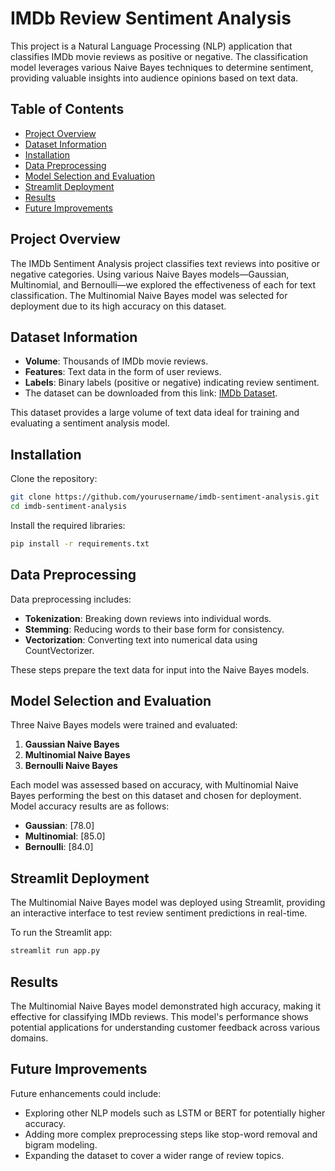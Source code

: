 
# IMDb Review Sentiment Analysis

This project is a Natural Language Processing (NLP) application that classifies IMDb movie reviews as positive or negative. The classification model leverages various Naive Bayes techniques to determine sentiment, providing valuable insights into audience opinions based on text data.

## Table of Contents
- [Project Overview](#project-overview)
- [Dataset Information](#dataset-information)
- [Installation](#installation)
- [Data Preprocessing](#data-preprocessing)
- [Model Selection and Evaluation](#model-selection-and-evaluation)
- [Streamlit Deployment](#streamlit-deployment)
- [Results](#results)
- [Future Improvements](#future-improvements)

## Project Overview
The IMDb Sentiment Analysis project classifies text reviews into positive or negative categories. Using various Naive Bayes models—Gaussian, Multinomial, and Bernoulli—we explored the effectiveness of each for text classification. The Multinomial Naive Bayes model was selected for deployment due to its high accuracy on this dataset.

## Dataset Information
- **Volume**: Thousands of IMDb movie reviews.
- **Features**: Text data in the form of user reviews.
- **Labels**: Binary labels (positive or negative) indicating review sentiment.
- The dataset can be downloaded from this link: [IMDb Dataset](https://example.com).

This dataset provides a large volume of text data ideal for training and evaluating a sentiment analysis model.

## Installation
Clone the repository:
```bash
git clone https://github.com/yourusername/imdb-sentiment-analysis.git
cd imdb-sentiment-analysis
```

Install the required libraries:
```bash
pip install -r requirements.txt
```

## Data Preprocessing
Data preprocessing includes:
- **Tokenization**: Breaking down reviews into individual words.
- **Stemming**: Reducing words to their base form for consistency.
- **Vectorization**: Converting text into numerical data using CountVectorizer.

These steps prepare the text data for input into the Naive Bayes models.

## Model Selection and Evaluation
Three Naive Bayes models were trained and evaluated:
1. **Gaussian Naive Bayes**
2. **Multinomial Naive Bayes**
3. **Bernoulli Naive Bayes**

Each model was assessed based on accuracy, with Multinomial Naive Bayes performing the best on this dataset and chosen for deployment. Model accuracy results are as follows:
- **Gaussian**: [78.0]
- **Multinomial**: [85.0]
- **Bernoulli**: [84.0]

## Streamlit Deployment
The Multinomial Naive Bayes model was deployed using Streamlit, providing an interactive interface to test review sentiment predictions in real-time.

To run the Streamlit app:
```bash
streamlit run app.py
```

## Results
The Multinomial Naive Bayes model demonstrated high accuracy, making it effective for classifying IMDb reviews. This model's performance shows potential applications for understanding customer feedback across various domains.

## Future Improvements
Future enhancements could include:
- Exploring other NLP models such as LSTM or BERT for potentially higher accuracy.
- Adding more complex preprocessing steps like stop-word removal and bigram modeling.
- Expanding the dataset to cover a wider range of review topics.
